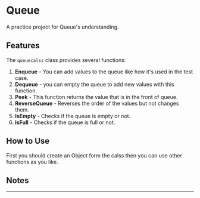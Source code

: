 # Queue

A practice project for Queue's  understanding.

## Features

The `queuecalss` class provides several functions:

1. **Enqueue** - You can add values to the queue like how it's used in the test case.
2. **Dequeue**  - you can empty the queue to add new values with this function.
3. **Peek** - This function returns the value that is in the front of queue.
4. **ReverseQueue** - Reverses the order of the values but not changes them.
5. **IsEmpty** - Checks if the queue is empty or not.
6. **IsFull** - Checks if the queue is full or not.

## How to Use
First you should create an Object form the calss then you can use other functions as you like.


## Notes

<hr>
